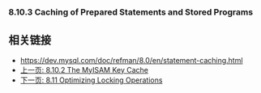 
### 8.10.3 Caching of Prepared Statements and Stored Programs



## 相关链接

- https://dev.mysql.com/doc/refman/8.0/en/statement-caching.html
- [上一页: 8.10.2 The MyISAM Key Cache](./8.10.2-myisam-key-cache.md)
- [下一页: 8.11 Optimizing Locking Operations](./8.11-locking-issues.md)
